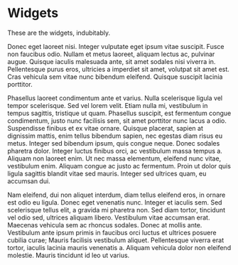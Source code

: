 # Widgets
These are the widgets, indubitably.

Donec eget laoreet nisi. Integer vulputate eget ipsum vitae suscipit. Fusce non faucibus odio. Nullam et metus laoreet, aliquam lectus ac, pulvinar augue. Quisque iaculis malesuada ante, sit amet sodales nisi viverra in. Pellentesque purus eros, ultricies a imperdiet sit amet, volutpat sit amet est. Cras vehicula sem vitae nunc bibendum eleifend. Quisque suscipit lacinia porttitor.

Phasellus laoreet condimentum ante et varius. Nulla scelerisque ligula vel tempor scelerisque. Sed vel lorem velit. Etiam nulla mi, vestibulum in tempus sagittis, tristique ut quam. Phasellus suscipit, est fermentum congue condimentum, justo nunc facilisis sem, sit amet porttitor nunc lacus a odio. Suspendisse finibus et ex vitae ornare. Quisque placerat, sapien at dignissim mattis, enim tellus bibendum sapien, nec egestas diam risus eu metus. Integer sed bibendum ipsum, quis congue neque. Donec sodales pharetra dolor. Integer luctus finibus orci, ac vestibulum massa tempus a. Aliquam non laoreet enim. Ut nec massa elementum, eleifend nunc vitae, vestibulum enim. Aliquam congue ac justo ac fermentum. Proin ut dolor quis ligula sagittis blandit vitae sed mauris. Integer sed ultrices quam, eu accumsan dui.

Nam eleifend, dui non aliquet interdum, diam tellus eleifend eros, in ornare est odio eu ligula. Donec eget venenatis nunc. Integer et iaculis sem. Sed scelerisque tellus elit, a gravida mi pharetra non. Sed diam tortor, tincidunt vel odio sed, ultrices aliquam libero. Vestibulum vitae accumsan erat. Maecenas vehicula sem ac rhoncus sodales. Donec at mollis ante. Vestibulum ante ipsum primis in faucibus orci luctus et ultrices posuere cubilia curae; Mauris facilisis vestibulum aliquet. Pellentesque viverra erat tortor, iaculis lacinia mauris venenatis a. Aliquam vehicula dolor non eleifend molestie. Mauris tincidunt id leo ut varius.